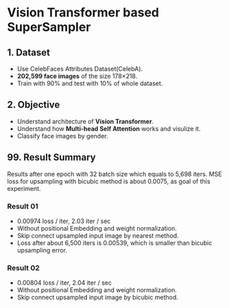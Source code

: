 # Vision Transformer based SuperSampler

## 1. Dataset
- Use CelebFaces Attributes Dataset(CelebA).
- **202,599 face images** of the size 178×218.
- Train with 90% and test with 10% of whole dataset.

## 2. Objective
- Understand architecture of **Vision Transformer**.
- Understand how **Multi-head Self Attention** works and visulize it.
- Classify face images by gender.

## 99. Result Summary
Results after one epoch with 32 batch size which equals to 5,698 iters. MSE loss for upsampling with bicubic method is about 0.0075, as goal of this experiment.

### Result 01
- 0.00974 loss / iter, 2.03 iter / sec
- Without positional Embedding and weight normalization.
- Skip connect upsampled input image by nearest method.
- Loss after about 6,500 iters is 0.00539, which is smaller than bicubic upsampling error.

### Result 02
- 0.00804 loss / iter, 2.04 iter / sec
- Without positional Embedding and weight normalization.
- Skip connect upsampled input image by bicubic method.